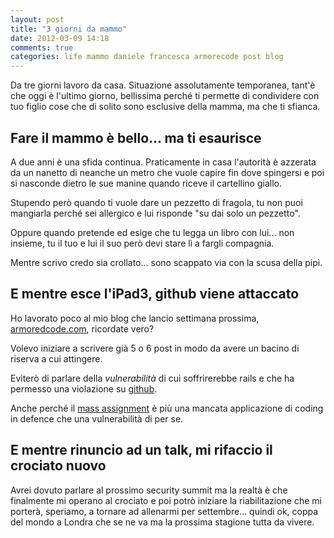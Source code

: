 ```yaml
---
layout: post
title: "3 giorni da mammo"
date: 2012-03-09 14:18
comments: true
categories: life mammo daniele francesca armorecode post blog
---
```


Da tre giorni lavoro da casa. Situazione assolutamente temporanea, tant'è che
oggi è l'ultimo giorno, bellissima perché ti permette di condividere con tuo
figlio cose che di solito sono esclusive della mamma, ma che ti sfianca.

<!-- more -->

## Fare il mammo è bello... ma ti esaurisce

A due anni è una sfida continua. Praticamente in casa l'autorità è azzerata da
un nanetto di neanche un metro che vuole capire fin dove spingersi e poi si
nasconde dietro le sue manine quando riceve il cartellino giallo.

Stupendo però quando ti vuole dare un pezzetto di fragola, tu non puoi
mangiarla perché sei allergico e lui risponde "su dai solo un pezzetto".

Oppure quando pretende ed esige che tu legga un libro con lui... non insieme,
tu il tuo e lui il suo però devi stare lì a fargli compagnia.

Mentre scrivo credo sia crollato... sono scappato via con la scusa della pipì.

## E mentre esce l'iPad3, github viene attaccato

Ho lavorato poco al mio blog che lancio settimana prossima,
[armoredcode.com](http://armoredcode.com), ricordate vero?

Volevo iniziare a scrivere già 5 o 6 post in modo da avere un bacino di riserva
a cui attingere.

Eviterò di parlare della _vulnerabilità_ di cui soffrirerebbe rails e che ha
permesso una violazione su [github](http://github.com).

Anche perché il [mass assignment](https://github.com/rails/rails/issues/5228) è
più una mancata applicazione di coding in defence che una vulnerabilità di per
se. 

## E mentre rinuncio ad un talk, mi rifaccio il crociato nuovo

Avrei dovuto parlare al prossimo security summit ma la realtà è che finalmente
mi operano al crociato e poi potrò iniziare la riabilitazione che mi porterà,
speriamo, a tornare ad allenarmi per settembre... quindi ok, coppa del mondo a
Londra che se ne va ma la prossima stagione tutta da vivere.


